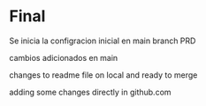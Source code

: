 # Final

Se inicia la configracion inicial en main branch PRD

cambios adicionados en main

changes to readme file on local and ready to merge

adding some changes directly in github.com
